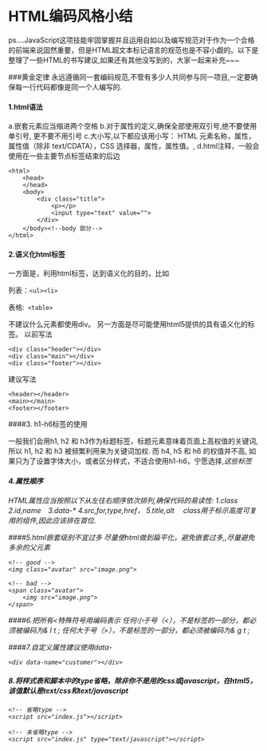 # HTML编码风格小结

ps....JavaScript这项技能牢固掌握并且运用自如以及编写规范对于作为一个合格的前端来说固然重要，但是HTML超文本标记语言的规范也是不容小觑的。以下是整理了一些HTML的书写建议,如果还有其他没写到的，大家一起来补充~~~

###黄金定律
永远遵循同一套编码规范,不管有多少人共同参与同一项目,一定要确保每一行代码都像是同一个人编写的.

#### 1.html语法
a.嵌套元素应当缩进两个空格
b.对于属性的定义,确保全部使用双引号,绝不要使用单引号, 更不要不用引号
c.大小写,以下都应该用小写：
HTML 元素名称，属性，属性值（除非 text/CDATA），CSS 选择器，属性，属性值。,
d.html注释，一般会使用在一些主要节点标签结束的后边

```
<html>  
    <head>  
    </head>      
    <body>
    	<div class="title">
    		<p></p>
    		<input type="text" value="">
    	</div>
    </body><!--body 部分-->  
</html>  
```


#### 2.语义化html标签

一方面是，利用html标签，达到语义化的目的，比如

列表：```<ul><li> ```

表格:``` <table>```

不建议什么元素都使用div。
另一方面是尽可能使用html5提供的具有语义化的标签。
以前写法

```
<div class="header"></div>
<div class="main"></div>
<div class="footer"></div>
```

建议写法
```
<header></header>
<main></main>
<footer></footer>
```
####3. h1-h6标签的使用

一般我们会用h1, h2 和 h3作为标题标签，标题元素意味着页面上高权值的关键词, 所以 h1, h2 和 h3 被频繁利用来为关键词加权. 而 h4, h5 和 h6 的权值并不高, 如果只为了设置字体大小，或者区分样式，不适合使用h1-h6，宁愿选择<span>,<em>这些标签

#### 4.属性顺序
HTML属性应当按照以下从左往右顺序依次排列,确保代码的易读性:
1.class   2.id,name　3.data-*   4.src,for,type,href， 5.title,alt　
class用于标示高度可复用的组件,因此应该排在首位.

####5.html嵌套级别不宜过多
尽量使html做到扁平化，避免嵌套过多,,尽量避免多余的父元素
```
<!-- good -->
<img class="avatar" src="image.png">

<!-- bad -->
<span class="avatar">
    <img src="image.png">
</span>
```
####6.把所有<特殊符号用编码表示 
任何小于号（<），不是标签的一部分，都必须被编码为& l t ; 
任何大于号（>），不是标签的一部分，都必须被编码为& g t ; 

####7.自定义属性建议使用data-
```
<div data-name="customer"></div>
```
#### 8.将样式表和脚本中的type省略，除非你不是用的css或javascript，在html5，该值默认是text/css和text/javascript
```
<!-- 省略type -->
<script src="index.js"></script>

<!-- 未省略type -->
<script src="index.js" type="text/javascript"></script> 
```
